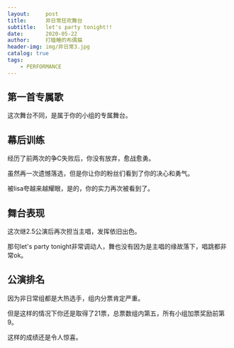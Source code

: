 ```yaml
---
layout:     post
title:      非日常狂欢舞台
subtitle:   let's party tonight!!
date:       2020-05-22
author:     打瞌睡的布偶猫
header-img: img/非日常3.jpg
catalog: true
tags:
    - PERFORMANCE
---
```


## 第一首专属歌
这次舞台不同，是属于你的小组的专属舞台。

## 幕后训练
经历了前两次的争C失败后，你没有放弃，愈战愈勇。

虽然再一次遗憾落选，但是你让你的粉丝们看到了你的决心和勇气。

被lisa夸越来越耀眼，是的，你的实力再次被看到了。

## 舞台表现
这次继2.5公演后再次担当主唱，发挥依旧出色。

那句let's party tonight非常调动人，舞也没有因为是主唱的缘故落下，唱跳都非常ok。

## 公演排名
因为非日常组都是大热选手，组内分票肯定严重。

但是这样的情况下你还是取得了21票，总票数组内第五，所有小组加票奖励前第9。

这样的成绩还是令人惊喜。
